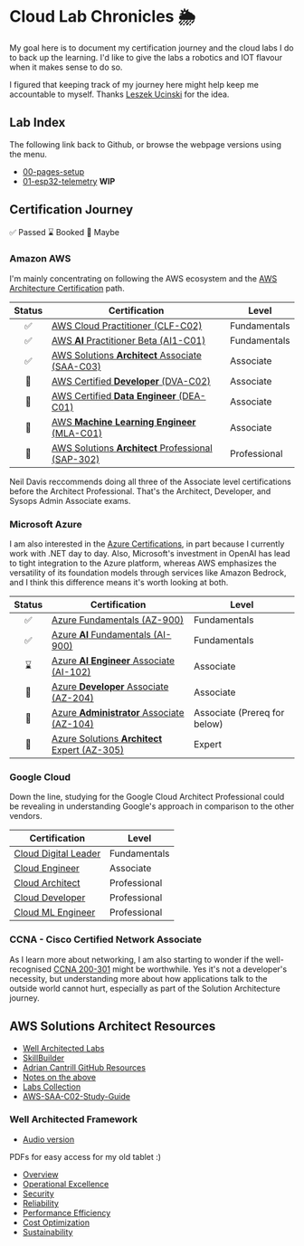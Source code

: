 # Cloud Lab Chronicles 🌦
My goal here is to document my certification journey and the cloud labs I do to back up the learning. I'd like to give the labs a robotics and IOT flavour when it makes sense to do so.

I figured that keeping track of my journey here might help keep me accountable to myself. Thanks [Leszek Ucinski](https://github.com/LesUski/100-Days-in-Cloud/tree/main) for the idea.

## Lab Index
The following link back to Github, or browse the webpage versions using the menu.

- [00-pages-setup](https://github.com/matthewww/cloud-lab-chronicles/blob/main/docs/labs/00-pages-setup.md)
- [01-esp32-telemetry](https://github.com/matthewww/cloud-lab-chronicles/blob/main/docs/labs/01-esp32-telemetry.md) **WIP**

## Certification Journey
✅ Passed 
⌛ Booked
🤔 Maybe

### Amazon AWS

I'm mainly concentrating on following the AWS ecosystem and the [AWS Architecture Certification](https://d1.awsstatic.com/training-and-certification/docs/AWS_certification_paths.pdf) path. 

| Status | Certification | Level |
|:---:|---|---|
| ✅ | [AWS Cloud Practitioner (CLF-C02)](https://aws.amazon.com/certification/certified-cloud-practitioner/) | Fundamentals |
| ✅ | [AWS **AI** Practitioner Beta (AI1-C01)](https://aws.amazon.com/certification/certified-ai-practitioner/) | Fundamentals |
| ✅ | [AWS Solutions **Architect** Associate (SAA-C03)](https://aws.amazon.com/certification/certified-solutions-architect-associate/) | Associate |
| 🤔 | [AWS Certified **Developer** (DVA-C02)](https://aws.amazon.com/certification/certified-developer-associate) | Associate |
| 🤔 | [AWS Certified **Data Engineer** (DEA-C01)](https://aws.amazon.com/certification/certified-data-engineer-associate/) | Associate |
| 🤔 | [AWS **Machine Learning Engineer** (MLA-C01)](https://aws.amazon.com/certification/certified-machine-learning-engineer-associate) | Associate |
| 🤔 | [AWS Solutions **Architect** Professional (SAP-302)](https://aws.amazon.com/certification/certified-solutions-architect-professional/) | Professional |

Neil Davis reccommends doing all three of the Associate level certifications before the Architect Professional. That's the Architect, Developer, and Sysops Admin Associate exams.

### Microsoft Azure

I am also interested in the [Azure Certifications](https://query.prod.cms.rt.microsoft.com/cms/api/am/binary/RE2PjDI), in part because I currently work with .NET day to day. Also, Microsoft's investment in OpenAI has lead to tight integration to the Azure platform, whereas AWS emphasizes the versatility of its foundation models through services like Amazon Bedrock, and I think this difference means it's worth looking at both.

| Status | Certification | Level |
|:---:|---|---|
| ✅ | [Azure Fundamentals (AZ-900)](https://learn.microsoft.com/en-us/credentials/certifications/azure-fundamentals/) | Fundamentals |
| ✅ | [Azure **AI** Fundamentals (AI-900)](https://learn.microsoft.com/en-us/credentials/certifications/azure-ai-fundamentals/) | Fundamentals |
| ⌛ | [Azure **AI Engineer** Associate (AI-102)](https://learn.microsoft.com/en-us/credentials/certifications/azure-ai-engineer/) | Associate |
| 🤔 | [Azure **Developer** Associate (AZ-204)](https://learn.microsoft.com/en-us/credentials/certifications/azure-developer/) | Associate |
| 🤔 | [Azure **Administrator** Associate (AZ-104)](https://learn.microsoft.com/en-us/credentials/certifications/azure-administrator/) | Associate (Prereq for below) |
| 🤔 | [Azure Solutions **Architect** Expert (AZ-305)](https://learn.microsoft.com/en-us/credentials/certifications/azure-solutions-architect/) | Expert |

### Google Cloud

Down the line, studying for the Google Cloud Architect Professional could be revealing in understanding Google's approach in comparison to the other vendors.

| Certification | Level |
|---|---|
| [Cloud Digital Leader](https://cloud.google.com/certification/cloud-digital-leader) | Fundamentals |
| [Cloud Engineer](https://cloud.google.com/certification/cloud-engineer) | Associate | 
| [Cloud Architect](https://cloud.google.com/certification/cloud-architect) | Professional | 
| [Cloud Developer](https://cloud.google.com/certification/cloud-developer) | Professional | 
| [Cloud ML Engineer](https://cloud.google.com/certification/machine-learning-engineer) | Professional | 

### CCNA - Cisco Certified Network Associate

As I learn more about networking, I am also starting to wonder if the well-recognised [CCNA 200-301](https://learningnetwork.cisco.com/s/ccna-exam-topics) might be worthwhile. Yes it's not a developer's necessity, but understanding more about how applications talk to the outside world cannot hurt, especially as part of the Solution Architecture journey. 

## AWS Solutions Architect Resources
- [Well Architected Labs](https://www.wellarchitectedlabs.com/) 
- [SkillBuilder](https://skillbuilder.aws/exam-prep/solutions-architect-associate)
- [Adrian Cantrill GitHub Resources](https://github.com/9QIX/AdrianCantrill-SAA-C03)
- [Notes on the above](https://github.com/vicjor/aws-saa-c03)
- [Labs Collection](https://github.com/thyagomota/aws-labs)
- [AWS-SAA-C02-Study-Guide](https://github.com/keenanromain/AWS-SAA-C02-Study-Guide)

### Well Architected Framework

- [Audio version](https://www.youtube.com/watch?v=WO0CT-HmQl4) 

PDFs for easy access for my old tablet :)
- [Overview](https://docs.aws.amazon.com/pdfs/wellarchitected/latest/framework/wellarchitected-framework.pdf#welcome)
- [Operational Excellence](https://docs.aws.amazon.com/pdfs/wellarchitected/latest/operational-excellence-pillar/wellarchitected-operational-excellence-pillar.pdf)
- [Security](https://docs.aws.amazon.com/pdfs/wellarchitected/latest/security-pillar/wellarchitected-security-pillar.pdf)
- [Reliability](https://docs.aws.amazon.com/pdfs/wellarchitected/latest/reliability-pillar/wellarchitected-reliability-pillar.pdf)
- [Performance Efficiency](https://docs.aws.amazon.com/pdfs/wellarchitected/latest/performance-efficiency-pillar/wellarchitected-performance-efficiency-pillar.pdf)
- [Cost Optimization](https://docs.aws.amazon.com/pdfs/wellarchitected/latest/cost-optimization-pillar/wellarchitected-cost-optimization-pillar.pdf)
- [Sustainability](https://docs.aws.amazon.com/pdfs/wellarchitected/latest/sustainability-pillar/wellarchitected-sustainability-pillar.pdf#sustainability-pillar)
